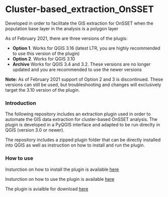 # Cluster-based_extraction_OnSSET
Developed in order to facilitate the GIS extraction for OnSSET when the population base layer in the analysis is a polygon layer

As of February 2021, there are three versions of the plugis:

* **Option 1**. Works for QGIS 3.16 (latest LTR, you are highly recommended to use this version of the plugin)
* **Option 2**. Works for QGIS 3.10 
* **Archive** Works for QGIS 3.4 and 3.2. These versions are no longer updated and you are recommended to use the newer versions

**Note:** As of February 2021 support of Option 2 and 3 is discontinued. These versions can still be used, but troubleshooting and changes will exclusively target the 3.10 version of the plugin.

### Introduction

The following repository includes an extraction plugin used in order to automate the GIS data extraction for cluster-based OnSSET analysis. The plugin is developed in a PyQGIS interface and adapted to be run direclty in QGIS (version 3.0 or newer). 

The repository includes a zipped plugin folder that can be directly installed into QGIS as well as instruction on how to install and run the plugin. 

### How to use

Insturction on how to install the plugin is available [here](https://github.com/KTH-dESA/Cluster-based_extraction_OnSSET/blob/master/Instructions/Installation%20of%20plugins.docx)

Insturction on how to use the plugin is available [here](https://github.com/KTH-dESA/Cluster-based_extraction_OnSSET/blob/master/Instructions/Running%20the%20cluster-based%20plugin.docx)

The plugin is avialble for download [here](https://github.com/KTH-dESA/Cluster-based_extraction_OnSSET/blob/master/Plugin/gep_onsset.zip)




